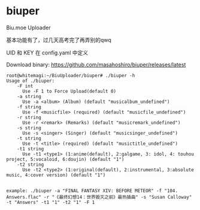 # biuper
Biu.moe Uploader

基本功能有了，过几天高考完了再弄别的qwq

UID 和 KEY 在 config.yaml 中定义

Download binary: https://github.com/masahoshiro/biuper/releases/latest


    root@whitemagi:~/BiuUploader/biuper# ./biuper -h
    Usage of ./biuper:
        -F int
          Use -F 1 to Force Upload(default 0)
        -a string
          Use -a <album> (Album) (default "musicalbum_undefined")
        -f string
          Use -f <musicfile> (required) (default "musicfile_undefined")
        -r string
          Use -r <remark> (Remarks) (default "musicremark_undefined")
        -s string
          Use -s <singer> (Singer) (default "musicsinger_undefined")
        -t string
          Use -t <title> (required) (default "musictitle_undefined")
        -t1 string
          Use -t1 <type1> (1:anime(default), 2:galgame, 3: idol, 4: touhou project, 5:vocaloid, 6:doujin) (default "1")
        -t2 string
          Use -t2 <type2> (1:original(default), 2:instrumental, 3:absolute music, 4:cover version) (default "1")

    
    example: ./biuper -a "FINAL FANTASY XIV: BEFORE METEOR" -f "104. Answers.flac" -r "《最终幻想14：世界毁灭之前》最热插曲" -s "Susan Calloway" -t "Answers" -t1 "1" -t2 "1" -F 1
